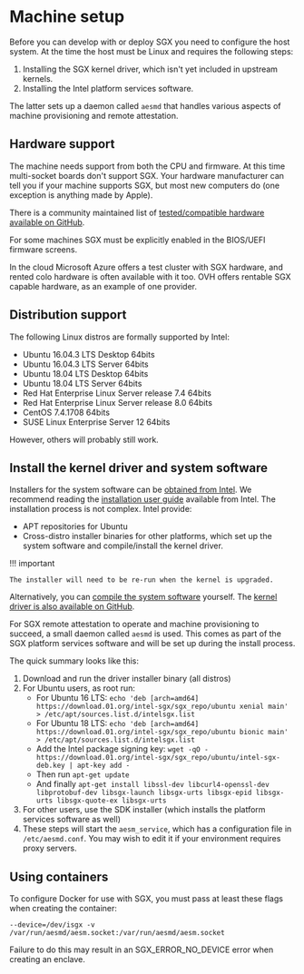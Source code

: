 # Machine setup

Before you can develop with or deploy SGX you need to configure the host system. At the time
the host must be Linux and requires the following steps:

1. Installing the SGX kernel driver, which isn't yet included in upstream kernels.
2. Installing the Intel platform services software.

The latter sets up a daemon called `aesmd` that handles various aspects of machine provisioning
and remote attestation.

## Hardware support

The machine needs support from both the CPU and firmware. At this time multi-socket boards don't
support SGX. Your hardware manufacturer can tell you if your machine supports SGX, but most new
computers do (one exception is anything made by Apple).

There is a community maintained list of [tested/compatible hardware available on GitHub](https://github.com/ayeks/SGX-hardware).

For some machines SGX must be explicitly enabled in the BIOS/UEFI firmware screens.

In the cloud Microsoft Azure offers a test cluster with SGX hardware, and rented colo hardware is often
available with it too. OVH offers rentable SGX capable hardware, as an example of one provider.

## Distribution support

The following Linux distros are formally supported by Intel:

* Ubuntu 16.04.3 LTS Desktop 64bits
* Ubuntu 16.04.3 LTS Server 64bits
* Ubuntu 18.04 LTS Desktop 64bits
* Ubuntu 18.04 LTS Server 64bits
* Red Hat Enterprise Linux Server release 7.4 64bits
* Red Hat Enterprise Linux Server release 8.0 64bits
* CentOS 7.4.1708 64bits
* SUSE Linux Enterprise Server 12 64bits

However, others will probably still work.

## Install the kernel driver and system software

Installers for the system software can be [obtained from Intel](https://01.org/intel-software-guard-extensions/downloads).
We recommend reading the [installation user guide](https://download.01.org/intel-sgx/sgx-linux/2.8/docs/Intel_SGX_Installation_Guide_Linux_2.8_Open_Source.pdf) available from Intel.
The installation process is not complex. Intel provide:

* APT repositories for Ubuntu
* Cross-distro installer binaries for other platforms, which set up the system software and compile/install the kernel driver.

!!! important

    The installer will need to be re-run when the kernel is upgraded.

Alternatively, you can [compile the system software](https://github.com/intel/linux-sgx/releases/tag/sgx_2.8) yourself.
The [kernel driver is also available on GitHub](https://github.com/intel/linux-sgx-driver).  

For SGX remote attestation to operate and machine provisioning to succeed, a small daemon called `aesmd` is used. This
comes as part of the SGX platform services software and will be set up during the install process.

The quick summary looks like this:

1. Download and run the driver installer binary (all distros)
2. For Ubuntu users, as root run:
   * For Ubuntu 16 LTS: `echo 'deb [arch=amd64] https://download.01.org/intel-sgx/sgx_repo/ubuntu xenial main' > /etc/apt/sources.list.d/intelsgx.list`
   * For Ubuntu 18 LTS: `echo 'deb [arch=amd64] https://download.01.org/intel-sgx/sgx_repo/ubuntu bionic main' > /etc/apt/sources.list.d/intelsgx.list`
   * Add the Intel package signing key: `wget -qO - https://download.01.org/intel-sgx/sgx_repo/ubuntu/intel-sgx-deb.key | apt-key add -`
   * Then run `apt-get update`
   * And finally `apt-get install libssl-dev libcurl4-openssl-dev libprotobuf-dev libsgx-launch libsgx-urts libsgx-epid libsgx-urts libsgx-quote-ex libsgx-urts`
3. For other users, use the SDK installer (which installs the platform services software as well)
4. These steps will start the `aesm_service`, which has a configuration file in `/etc/aesmd.conf`. You may wish to edit 
   it if your environment requires proxy servers.
   
## Using containers

To configure Docker for use with SGX, you must pass at least these flags when creating the container: 

`--device=/dev/isgx -v /var/run/aesmd/aesm.socket:/var/run/aesmd/aesm.socket`

Failure to do this may result in an SGX_ERROR_NO_DEVICE error when creating an enclave. 

<!--- TODO: We should offer a machine setup test tool here or use the one from Fortanix -->
